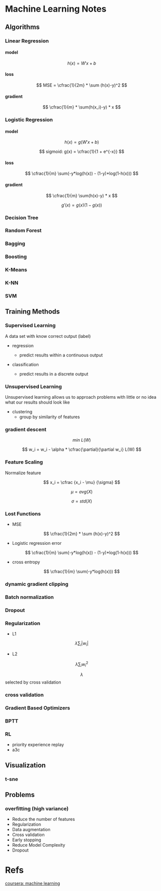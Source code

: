 <script src="//yihui.name/js/math-code.js"></script>
<!-- Just one possible MathJax CDN below. You may use others. -->
<script async
  src="//mathjax.rstudio.com/latest/MathJax.js?config=TeX-MML-AM_CHTML">
</script>
# Machine Learning Notes
## Algorithms
### Linear Regression
#### model
$$ h(x) = W'x + b $$
#### loss
$$ MSE = \cfrac{1}{2m} * \sum (h(x)-y)^2 $$
#### gradient
$$ \cfrac{1}{m} * \sum(h(x_i)-y) * x $$

### Logistic Regression
#### model
$$ h(x) = g(W'x + b) $$

$$ sigmoid: g(x) = \cfrac{1}{1 + e^{-x}} $$
#### loss
$$ \cfrac{1}{m} \sum(-y*log(h(x)) - (1-y)*log(1-h(x))) $$
#### gradient
$$ \cfrac{1}{m} \sum(h(x)-y) * x $$

$$ g'(x) = g(x)(1-g(x))$$

### Decision Tree

### Random Forest

### Bagging

### Boosting

### K-Means

### K-NN

### SVM

## Training Methods
### Supervised Learning
A data set with know correct output (label)

- regression
	- predict results within a continuous output

- classification
	- predict results in a discrete output

### Unsupervised Learning
Unsupervised learning allows us to approach problems with little or no idea what our results should look like

- clustering
	- group by similarity of features

### gradient descent

$$ min\ L(W) $$

$$ w_i = w_i - \alpha * \cfrac{\partial}{\partial w_i}  L(W) $$ 


### Feature Scaling
Normalize feature

$$ x_i = \cfrac {x_i - \mu} {\sigma} $$

$$ \mu = avg(X) $$

$$ \sigma = std(X) $$

### Lost Functions

- MSE

$$ \cfrac{1}{2m} * \sum (h(x)-y)^2 $$

- Logistic regression error

$$ \cfrac{1}{m} \sum(-y*log(h(x)) - (1-y)*log(1-h(x))) $$

- cross entropy

$$ \cfrac{1}{m} \sum(-y*log(h(x))) $$

### dynamic gradient clipping
### Batch normalization
### Dropout
### Regularization
- L1

$$ \lambda \sum_i |w_i|$$

- L2

$$ \lambda \sum_i w_i^2 $$

$$ \lambda $$ selected by cross validation

### cross validation
### Gradient Based Optimizers
### BPTT
### RL
- priority experience replay
- a3c

## Visualization
### t-sne

## Problems
### overfitting (high variance)
- Reduce the number of features
- Regularization
- Data augmentation
- Cross validation
- Early stopping
- Reduce Model Complexity
- Dropout


# Refs
[coursera: machine learning](https://www.coursera.org/learn/machine-learning)
